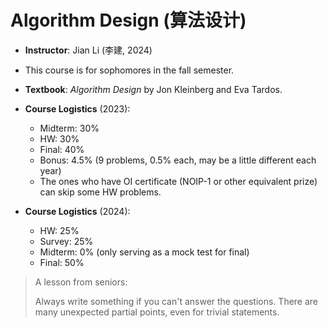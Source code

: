 # Algorithm Design (算法设计)
 
- **Instructor**: Jian Li (李建, 2024)
- This course is for sophomores in the fall semester.
- **Textbook**: _Algorithm Design_ by Jon Kleinberg and Eva Tardos.
- **Course Logistics** (2023):

    - Midterm: 30%
    - HW: 30%
    - Final: 40%
    - Bonus: 4.5% (9 problems, 0.5% each, may be a little different each year)
    - The ones who have OI certificate (NOIP-1 or other equivalent prize) can skip some HW problems.
- **Course Logistics** (2024):

    - HW: 25%
    - Survey: 25%
    - Midterm: 0% (only serving as a mock test for final)
    - Final: 50%

> A lesson from seniors:
> 
> Always write something if you can't answer the questions. There are many unexpected partial points, even for trivial statements.